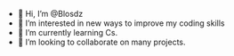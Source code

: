 - 👋 Hi, I’m @Blosdz
- 👀 I’m interested in new ways to improve my coding skills
- 🌱 I’m currently learning Cs.
- 💞️ I’m looking to collaborate on many projects.

<!---
Blosdz/Blosdz is a ✨ special ✨ repository because its `README.md` (this file) appears on your GitHub profile.
You can click the Preview link to take a look at your changes.
--->
